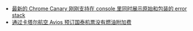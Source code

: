 - [最新的 Chrome Canary 刚刚支持在 console 里同时展示原始和包装的 error stack](https://developer.mozilla.org/en-US/docs/Web/JavaScript/Reference/Global_Objects/Error/cause)
- [通过卡塔尔航空 Avios 预订国泰机票没有燃油附加费](https://mainlymiles.com/2024/04/02/qrpc-adds-online-cathay-pacific-awards/)